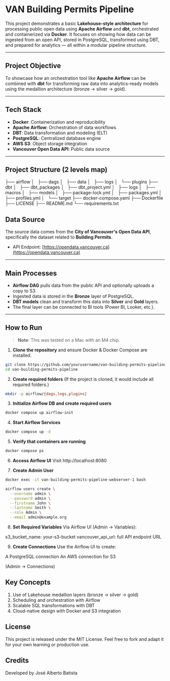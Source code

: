 # VAN Building Permits Pipeline

This project demonstrates a basic **Lakehouse-style architecture** for processing public open data using **Apache Airflow** and **dbt**, orchestrated and containerized via **Docker**. It focuses on showing how data can be ingested from an open API, stored in PostgreSQL, transformed using DBT, and prepared for analytics — all within a modular pipeline structure.

---

## Project Objective

To showcase how an orchestration tool like **Apache Airflow** can be combined with **dbt** for transforming raw data into analytics-ready models using the medallion architecture (bronze → silver → gold).

---

## Tech Stack

- **Docker**: Containerization and reproducibility
- **Apache Airflow**: Orchestration of data workflows
- **DBT**: Data transformation and modeling (ELT)
- **PostgreSQL**: Centralized database engine
- **AWS S3**: Object storage integration
- **Vancouver Open Data API**: Public data source

---

## Project Structure (2 levels map)

├── airflow
│   ├── dags
│   ├── data
│   ├── logs
│   └── plugins
├── dbt
│   ├── dbt_packages
│   ├── dbt_project.yml
│   ├── logs
│   ├── macros
│   ├── models
│   ├── package-lock.yml
│   ├── packages.yml
│   ├── profiles.yml
│   └── target
├── docker-compose.yaml
├── Dockerfile
├── LICENSE
├── README.md
└── requirements.txt

## Data Source

The source data comes from the **City of Vancouver's Open Data API**, specifically the dataset related to **Building Permits**.  
- API Endpoint: [https://opendata.vancouver.ca](https://opendata.vancouver.ca)

---

## Main Processes

- **Airflow DAG** pulls data from the public API and optionally uploads a copy to S3.
- Ingested data is stored in the **Bronze** layer of PostgreSQL.
- **DBT models** clean and transform this data into **Silver** and **Gold** layers.
- The final layer can be connected to BI tools (Power BI, Looker, etc.).

---

## How to Run

> **Note**: This was tested on a Mac with an M4 chip.

1. **Clone the repository** and ensure Docker & Docker Compose are installed.

```bash
git clone https://github.com/yourusername/van-building-permits-pipeline.git
cd van-building-permits-pipeline
```

2. **Create required folders** (If the project is cloned, it would include all required folders.)
```bash
mkdir -p airflow/{dags,logs,plugins}
```

3. **Initialize Airflow DB and create required users**
```bash
docker compose up airflow-init
```

4. **Start Airflow Services**
```bash 
docker compose up -d
```

5. **Verify that containers are running**
```bash 
docker compose ps
```

6. **Access Airflow UI**
Visit http://localhost:8080

7. **Create Admin User**
```bash
docker exec -it van-building-permits-pipeline-webserver-1 bash

airflow users create \
  --username admin \
  --password admin \
  --firstname John \
  --lastname Smith \
  --role Admin \
  --email admin@example.org
```

8. **Set Required Variables**
Via Airflow UI (Admin → Variables):

s3_bucket_name: your-s3-bucket
vancouver_api_url: full API endpoint URL

9. **Create Connections**
Use the Airflow UI to create:

A PostgreSQL connection
An AWS connection for S3

(Admin → Connections)

## Key Concepts
1. Use of Lakehouse medallion layers (bronze → silver → gold)
2. Scheduling and orchestration with Airflow
3. Scalable SQL transformations with DBT
4. Cloud-native design with Docker and S3 integration

## License
This project is released under the MIT License. Feel free to fork and adapt it for your own learning or production use.

## Credits
Developed by José Alberto Batista